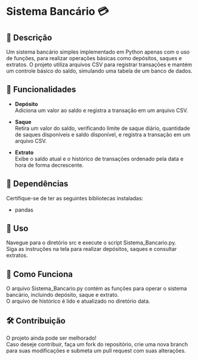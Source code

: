 # Sistema Bancário 💳

## 📝 Descrição 
Um sistema bancário simples implementado em Python apenas com o uso de funções, para realizar operações básicas como depósitos, saques e extratos. O projeto utiliza arquivos CSV para registrar transações e mantém um controle básico do saldo, simulando uma tabela de um banco de dados.

## 🚀 Funcionalidades

* **Depósito**<br>
Adiciona um valor ao saldo e registra a transação em um arquivo CSV.

* **Saque**<br>
Retira um valor do saldo, verificando limite de saque diário, quantidade de saques disponíveis e saldo disponível, e registra a transação em um arquivo CSV.

* **Extrato**<br>
Exibe o saldo atual e o histórico de transações ordenado pela data e hora de forma decrescente.

## 🔀 Dependências
Certifique-se de ter as seguintes bibliotecas instaladas:

* pandas

## 📜 Uso
Navegue para o diretório src e execute o script Sistema_Bancario.py.<br>
Siga as instruções na tela para realizar depósitos, saques e consultar extratos.

## 🤔 Como Funciona
O arquivo Sistema_Bancario.py contém as funções para operar o sistema bancário, incluindo depósito, saque e extrato.<br>
O arquivo de histórico é lido e atualizado no diretório data.

## 🛠️ Contribuição
O projeto ainda pode ser melhorado!<br>
Caso deseje contribuir, faça um fork do repositório, crie uma nova branch para suas modificações e submeta um pull request com suas alterações.

